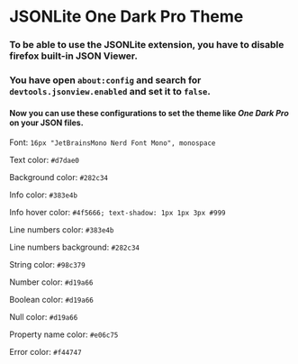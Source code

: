 # JSONLite One Dark Pro Theme

### To be able to use the JSONLite extension, you have to disable firefox built-in JSON Viewer.

### You have open `about:config` and search for `devtools.jsonview.enabled` and set it to `false`.

#### Now you can use these configurations to set the theme like *One Dark Pro* on your JSON files.

Font: `16px "JetBrainsMono Nerd Font Mono", monospace`

Text color: `#d7dae0`

Background color: `#282c34`

Info color: `#383e4b`

Info hover color: `#4f5666; text-shadow: 1px 1px 3px #999`

Line numbers color: `#383e4b`

Line numbers background: `#282c34`

String color: `#98c379`

Number color: `#d19a66`

Boolean color: `#d19a66`

Null color: `#d19a66`

Property name color: `#e06c75`

Error color: `#f44747`
